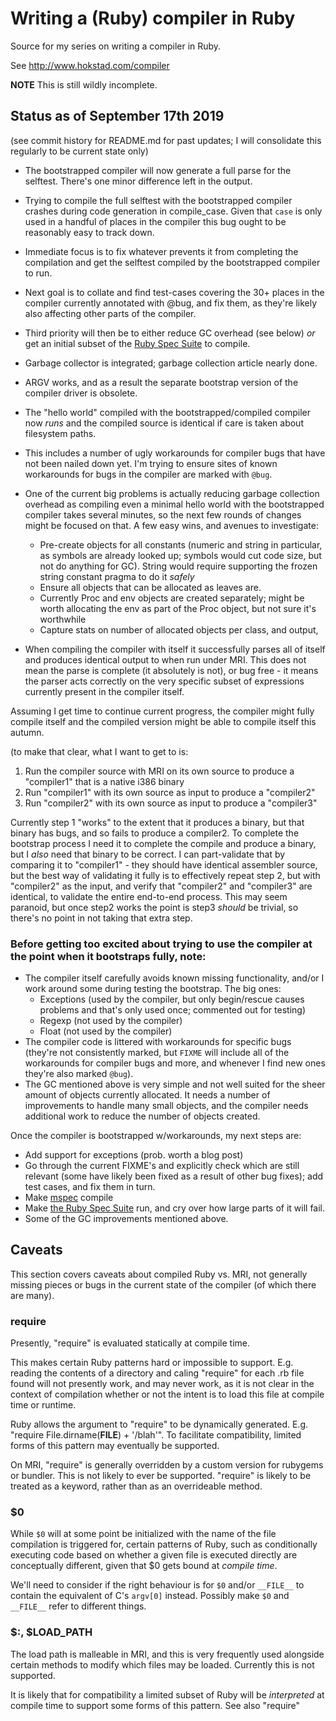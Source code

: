 
# Writing a (Ruby) compiler in Ruby

Source for my series on writing a compiler in Ruby.

See <http://www.hokstad.com/compiler>

**NOTE** This is still wildly incomplete.

## Status as of September 17th 2019

(see commit history for README.md for past updates; I will consolidate this regularly to be current
state only)

 * The bootstrapped compiler will now generate a full parse for the
   selftest. There's one minor difference left in the output.
 * Trying to compile the full selftest with the bootstrapped compiler
   crashes during code generation in compile_case. Given that `case`
   is only used in a handful of places in the compiler this bug ought
   to be reasonably easy to track down.
 * Immediate focus is to fix whatever prevents it from completing the
   compilation and get the selftest compiled by the bootstrapped compiler
   to run.
 * Next goal is to collate and find test-cases covering the 30+ places in the
   compiler currently annotated with @bug, and fix them, as they're likely
   also affecting other parts of the compiler.
 * Third priority will then be to either reduce GC overhead (see below) *or*
   get an initial subset of the [Ruby Spec Suite](https://github.com/ruby/spec)
   to compile. 

 * Garbage collector is integrated; garbage collection article nearly done.
 * ARGV works, and as a result the separate bootstrap version of the compiler driver is
   obsolete.
 * The "hello world" compiled with the bootstrapped/compiled compiler now *runs* and the
   compiled source is identical if care is taken about filesystem paths.
 * This includes a number of ugly workarounds for compiler bugs that have
   not been nailed down yet. I'm trying to ensure sites of known workarounds
   for bugs in the compiler are marked with `@bug`.
 * One of the current big problems is actually reducing garbage collection overhead
   as compiling even a minimal hello world with the bootstrapped compiler takes
   several minutes, so the next few rounds of changes might be focused on that.
   A few easy wins, and avenues to investigate:
     * Pre-create objects for all constants (numeric and string in particular,
       as symbols are already looked up; symbols would cut code size, but not
       do anything for GC). String would require supporting the frozen string
       constant pragma to do it *safely*
     * Ensure all objects that can be allocated as leaves are.
     * Currently Proc and env objects are created separately; might be worth
       allocating the env as part of the Proc object, but not sure it's worthwhile
     * Capture stats on number of allocated objects per class, and output,

 * When compiling the compiler with itself it successfully parses all of itself
 and produces identical output to when run under MRI. This does not mean the
 parse is complete (it absolutely is not), or bug free - it means the parser
 acts correctly on the very specific subset of expressions currently present
 in the compiler itself.

Assuming I get time to continue current progress, the compiler might fully compile
itself and the compiled version might be able to compile itself this autumn.

(to make that clear, what I want to get to is:

 1. Run the compiler source with MRI on its own source to produce a "compiler1" that is a native i386 binary
 2. Run "compiler1" with its own source as input to produce a "compiler2"
 3. Run "compiler2" with its own source as input to produce a "compiler3"

Currently step 1 "works" to the extent that it produces a binary, but that binary has bugs, and so
fails to produce a compiler2. To complete the bootstrap process I need it to complete the compile
and produce a binary, but I *also* need that binary to be correct. I can part-validate that by comparing
it to "compiler1" - they should have identical assembler source, but the best way of validating it
fully is to effectively repeat step 2, but with "compiler2" as the input, and verify that "compiler2"
and "compiler3" are identical, to validate the entire end-to-end process. This may seem paranoid,
but once step2 works the point is step3 *should* be trivial, so there's no point in not taking
that extra step.


### Before getting too excited about trying to use the compiler at the point when it bootstraps fully, note:

 * The compiler itself carefully avoids known missing functionality, and/or I work around some during testing the bootstrap. The big ones:
   * Exceptions (used by the compiler, but only begin/rescue causes problems and that's only used once; commented out for testing)
   * Regexp (not used by the compiler)
   * Float (not used by the compiler)
 * The compiler code is littered with workarounds for specific bugs (they're not consistently marked, but `FIXME` will include all of the workarounds for compiler bugs and more, and whenever I find new ones they're also marked `@bug`).
 * The GC mentioned above is very simple and not well suited for the sheer amount
 of objects currently allocated. It needs a number of improvements to handle
 many small objects, and the compiler needs additional work to reduce the number of objects created.

Once the compiler is bootstrapped w/workarounds, my next steps are:

 * Add support for exceptions (prob. worth a blog post)
 * Go through the current FIXME's and explicitly check which are still relevant (some have likely been fixed as a result of other bug fixes); add test cases, and fix them in turn.
 * Make [mspec](https://github.com/ruby/mspec) compile
 * Make [the Ruby Spec Suite](https://github.com/ruby/spec) run, and cry over how large parts of it will fail.
 * Some of the GC improvements mentioned above.


## Caveats

This section covers caveats about compiled Ruby vs. MRI, not
generally missing pieces or bugs in the current state of the
compiler (of which there are many).

### require

Presently, "require" is evaluated statically at compile time.

This makes certain Ruby patterns hard or impossible to support.
E.g. reading the contents of a directory and caling "require"
for each .rb file found will not presently work, and may never
work, as it is not clear in the context of compilation whether
or not the intent is to load this file at compile time or runtime.

Ruby allows the argument to "require" to be dynamically generated.
E.g. "require File.dirname(__FILE__) + '/blah'". To facilitate
compatibility, limited forms of this pattern may eventually
be supported.

On MRI, "require" is generally overridden by a custom version
for rubygems or bundler. This is not likely to ever be
supported. "require" is likely to be treated as a keyword,
rather than as an overrideable method.


### $0

While `$0` will at some point be initialized with the name of
the file compilation is triggered for, certain patterns of
Ruby, such as conditionally executing code based on whether
a given file is executed directly are conceptually different,
given that $0 gets bound at *compile time*.

We'll need to consider if the right behaviour is for `$0` and/or
`__FILE__` to contain the equivalent of C's `argv[0]` instead.
Possibly make `$0` and `__FILE__` refer to different things.


### $:, $LOAD_PATH

The load path is malleable in MRI, and this is very frequently
used alongside certain methods to modify which files may be
loaded. Currently this is not supported.

It is likely that for compatibility a limited subset of Ruby
will be *interpreted* at compile time to support some forms
of this pattern. See also "require"
